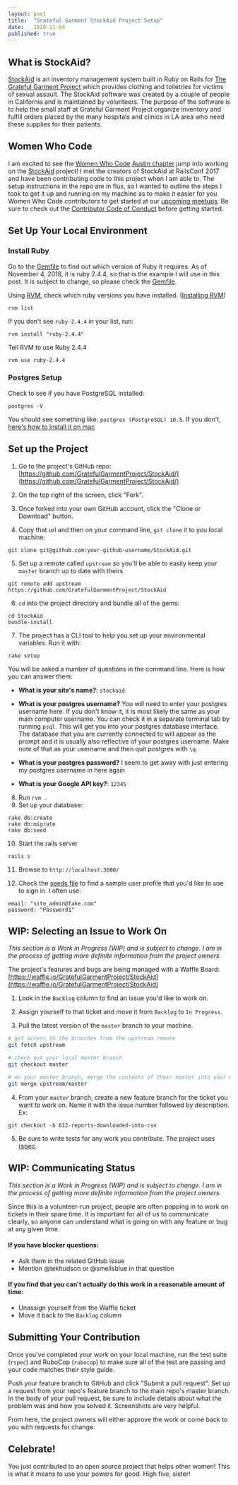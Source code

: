 ```yaml
---
layout: post
title:  "Grateful Garment StockAid Project Setup"
date:   2018-11-04
published: true
---
```


## What is StockAid?
[StockAid](https://github.com/GratefulGarmentProject/StockAid/) is an inventory management system built in Ruby on Rails for [The Grateful Garment Project](https://gratefulgarment.org/) which provides clothing and toiletries for victims of sexual assault. The StockAid software was created by a couple of people in California and is maintained by volunteers. The purpose of the software is to help the small staff at Grateful Garment Project organize inventory and fulfill orders placed by the many hospitals and clinics in LA area who need these supplies for their patients.

## Women Who Code
I am excited to see the [Women Who Code](https://www.womenwhocode.com/) [Austin chapter](https://www.meetup.com/Women-Who-Code-Austin/) jump into working on the [StockAid](https://github.com/GratefulGarmentProject/StockAid/) project! I met the creators of StockAid at RailsConf 2017 and have been contributing code to this project when I am able to. The setup instructions in the repo are in flux, so I wanted to outline the steps I took to get it up and running on my machine as to make it easier for you Women Who Code contributors to get started at our [upcoming meetups](https://www.meetup.com/Women-Who-Code-Austin/events/). Be sure to check out the [Contributor Code of Conduct](https://github.com/GratefulGarmentProject/StockAid/blob/master/CODE_OF_CONDUCT.md) before getting started.

## Set Up Your Local Environment

### Install Ruby
Go to the [Gemfile](https://github.com/GratefulGarmentProject/StockAid/blob/master/Gemfile) to find out which version of Ruby it requires. As of November 4, 2018, it is ruby 2.4.4, so that is the example I will use in this post. It is subject to change, so please check the [Gemfile](https://github.com/GratefulGarmentProject/StockAid/blob/master/Gemfile).

Using [RVM](https://rvm.io/), check which ruby versions you have installed. ([Installing RVM](https://rvm.io/rvm/install))
```
rvm list
```
If you don't see `ruby-2.4.4` in your list, run:
```
rvm install "ruby-2.4.4"
```
Tell RVM to use Ruby 2.4.4
```
rvm use ruby-2.4.4
```

### Postgres Setup
Check to see if you have PostgreSQL installed:
```
postgres -V
```
You should see something like: `postgres (PostgreSQL) 10.5`. If you don't, [here's how to install it on mac](https://www.codementor.io/engineerapart/getting-started-with-postgresql-on-mac-osx-are8jcopb)

## Set up the Project

1) Go to the project's GitHub repo: [https://github.com/GratefulGarmentProject/StockAid/](https://github.com/GratefulGarmentProject/StockAid/)

2) On the top right of the screen, click "Fork".

3) Once forked into your own GitHub account, click the "Clone or Download" button.

4) Copy that url and then on your command line, `git clone` it to you local machine:
```
git clone git@github.com:your-github-username/StockAid.git
```
5) Set up a remote called `upstream` so you'll be able to easily keep your `master` branch up to date with theirs
```
git remote add upstream https://github.com/GratefulGarmentProject/StockAid
```
6) `cd` into the project directory and bundle all of the gems:
```
cd StockAid
bundle-install
```
7) The project has a CLI tool to help you set up your environmental variables. Run it with:
```
rake setup
```
You will be asked a number of questions in the command line. Here is how you can answer them:

- **What is your site's name?**: `stockaid`

- **What is your postgres username?**
You will need to enter your postgres username here. If you don't know it, it is most likely the same as your main computer username. You can check it in a separate terminal tab by running `psql`. This will get you into your postgres database interface. The database that you are currently connected to will appear as the prompt and it is usually also reflective of your postgres username. Make note of that as your username and then quit postgres with `\q`.

- **What is your postgres password?**
I seem to get away with just entering my postgres username in here again
- **What is your Google API key?**: `12345`

8) Run `rvm .`
9) Set up your database:
  ```
  rake db:create
  rake db:migrate
  rake db:seed
  ```
10) Start the rails server
  ```
  rails s
  ```
11) Browse to `http://localhost:3000/`

12) Check the [seeds file](https://github.com/GratefulGarmentProject/StockAid/blob/master/db/seeds.rb#L32) to find a sample user profile that you'd like to use to sign in. I often use:
```
email: "site_admin@fake.com"
password: "Password1"
```

## WIP: Selecting an Issue to Work On
_This section is a Work in Progress (WIP) and is subject to change. I am in the process of getting more definite information from the project owners._

The project's features and bugs are being managed with a Waffle Board: [https://waffle.io/GratefulGarmentProject/StockAid](https://waffle.io/GratefulGarmentProject/StockAid)

1) Look in the `Backlog` column to find an issue you'd like to work on.

2) Assign yourself to that ticket and move it from `Backlog` to `In Progress`.

3) Pull the latest version of the `master` branch to your machine.

```bash
# get access to the branches from the upstream remote
git fetch upstream

# check out your local master branch
git checkout master

# on your master branch, merge the contents of their master into your master
git merge upstream/master
```

4)  From your `master` branch, create a new feature branch for the ticket you want to work on. Name it with the issue number followed by description. Ex:
```
git checkout -b 612-reports-downloaded-into-csv
```
5) Be sure to write tests for any work you contribute. The project uses [rspec](http://rspec.info/).

## WIP: Communicating Status
_This section is a Work in Progress (WIP) and is subject to change. I am in the process of getting more definite information from the project owners._

Since this is a volunteer-run project, people are often popping in to work on tickets in their spare time. It is important for all of us to communicate clearly, so anyone can understand what is going on with any feature or bug at any given time.

#### If you have blocker questions:
- Ask them in the related GitHub issue
- Mention @tekhudson or @smellsblue in that question

#### If you find that you can't actually do this work in a reasonable amount of time:
- Unassign yourself from the Waffle ticket
- Move it back to the `Backlog` column


## Submitting Your Contribution
Once you've completed your work on your local machine, run the test suite (`rspec`) and RuboCop (`rubocop`) to make sure all of the test are passing and your code matches their style guide.

Push your feature branch to GitHub and click "Submit a pull request". Set up a request from your repo's feature branch to the main repo's master branch. In the body of your pull request, be sure to include details about what the problem was and how you solved it. Screenshots are very helpful.

From here, the project owners will either approve the work or come back to you with requests for change.  

## Celebrate!
You just contributed to an open source project that helps other women! This is what it means to use your powers for good. High five, sister!

